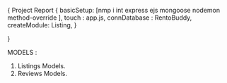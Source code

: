{
    Project Report {
        basicSetup: [nmp i int express ejs mongoose nodemon method-override ],
        touch : app.js,
        connDatabase : RentoBuddy,
        createModule: Listing,
    }


}

MODELS : 

1. Listings Models.
2. Reviews Models.
